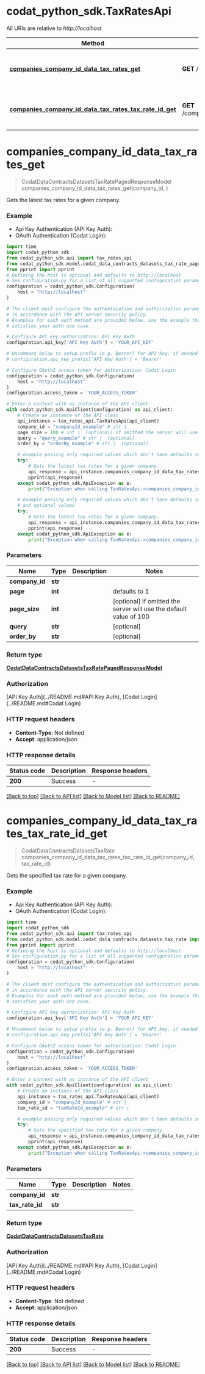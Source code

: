 # codat_python_sdk.TaxRatesApi

All URIs are relative to *http://localhost*

Method | HTTP request | Description
------------- | ------------- | -------------
[**companies_company_id_data_tax_rates_get**](TaxRatesApi.md#companies_company_id_data_tax_rates_get) | **GET** /companies/{companyId}/data/taxRates | Gets the latest tax rates for a given company.
[**companies_company_id_data_tax_rates_tax_rate_id_get**](TaxRatesApi.md#companies_company_id_data_tax_rates_tax_rate_id_get) | **GET** /companies/{companyId}/data/taxRates/{taxRateId} | Gets the specified tax rate for a given company.


# **companies_company_id_data_tax_rates_get**
> CodatDataContractsDatasetsTaxRatePagedResponseModel companies_company_id_data_tax_rates_get(company_id, )

Gets the latest tax rates for a given company.

### Example

* Api Key Authentication (API Key Auth):
* OAuth Authentication (Codat Login):
```python
import time
import codat_python_sdk
from codat_python_sdk.api import tax_rates_api
from codat_python_sdk.model.codat_data_contracts_datasets_tax_rate_paged_response_model import CodatDataContractsDatasetsTaxRatePagedResponseModel
from pprint import pprint
# Defining the host is optional and defaults to http://localhost
# See configuration.py for a list of all supported configuration parameters.
configuration = codat_python_sdk.Configuration(
    host = "http://localhost"
)

# The client must configure the authentication and authorization parameters
# in accordance with the API server security policy.
# Examples for each auth method are provided below, use the example that
# satisfies your auth use case.

# Configure API key authorization: API Key Auth
configuration.api_key['API Key Auth'] = 'YOUR_API_KEY'

# Uncomment below to setup prefix (e.g. Bearer) for API key, if needed
# configuration.api_key_prefix['API Key Auth'] = 'Bearer'

# Configure OAuth2 access token for authorization: Codat Login
configuration = codat_python_sdk.Configuration(
    host = "http://localhost"
)
configuration.access_token = 'YOUR_ACCESS_TOKEN'

# Enter a context with an instance of the API client
with codat_python_sdk.ApiClient(configuration) as api_client:
    # Create an instance of the API class
    api_instance = tax_rates_api.TaxRatesApi(api_client)
    company_id = "companyId_example" # str | 
    page_size = 100 # int |  (optional) if omitted the server will use the default value of 100
    query = "query_example" # str |  (optional)
    order_by = "orderBy_example" # str |  (optional)

    # example passing only required values which don't have defaults set
    try:
        # Gets the latest tax rates for a given company.
        api_response = api_instance.companies_company_id_data_tax_rates_get(company_id, )
        pprint(api_response)
    except codat_python_sdk.ApiException as e:
        print("Exception when calling TaxRatesApi->companies_company_id_data_tax_rates_get: %s\n" % e)

    # example passing only required values which don't have defaults set
    # and optional values
    try:
        # Gets the latest tax rates for a given company.
        api_response = api_instance.companies_company_id_data_tax_rates_get(company_id, page_size=page_size, query=query, order_by=order_by)
        pprint(api_response)
    except codat_python_sdk.ApiException as e:
        print("Exception when calling TaxRatesApi->companies_company_id_data_tax_rates_get: %s\n" % e)
```


### Parameters

Name | Type | Description  | Notes
------------- | ------------- | ------------- | -------------
 **company_id** | **str**|  |
 **page** | **int**|  | defaults to 1
 **page_size** | **int**|  | [optional] if omitted the server will use the default value of 100
 **query** | **str**|  | [optional]
 **order_by** | **str**|  | [optional]

### Return type

[**CodatDataContractsDatasetsTaxRatePagedResponseModel**](CodatDataContractsDatasetsTaxRatePagedResponseModel.md)

### Authorization

[API Key Auth](../README.md#API Key Auth), [Codat Login](../README.md#Codat Login)

### HTTP request headers

 - **Content-Type**: Not defined
 - **Accept**: application/json


### HTTP response details
| Status code | Description | Response headers |
|-------------|-------------|------------------|
**200** | Success |  -  |

[[Back to top]](#) [[Back to API list]](../README.md#documentation-for-api-endpoints) [[Back to Model list]](../README.md#documentation-for-models) [[Back to README]](../README.md)

# **companies_company_id_data_tax_rates_tax_rate_id_get**
> CodatDataContractsDatasetsTaxRate companies_company_id_data_tax_rates_tax_rate_id_get(company_id, tax_rate_id)

Gets the specified tax rate for a given company.

### Example

* Api Key Authentication (API Key Auth):
* OAuth Authentication (Codat Login):
```python
import time
import codat_python_sdk
from codat_python_sdk.api import tax_rates_api
from codat_python_sdk.model.codat_data_contracts_datasets_tax_rate import CodatDataContractsDatasetsTaxRate
from pprint import pprint
# Defining the host is optional and defaults to http://localhost
# See configuration.py for a list of all supported configuration parameters.
configuration = codat_python_sdk.Configuration(
    host = "http://localhost"
)

# The client must configure the authentication and authorization parameters
# in accordance with the API server security policy.
# Examples for each auth method are provided below, use the example that
# satisfies your auth use case.

# Configure API key authorization: API Key Auth
configuration.api_key['API Key Auth'] = 'YOUR_API_KEY'

# Uncomment below to setup prefix (e.g. Bearer) for API key, if needed
# configuration.api_key_prefix['API Key Auth'] = 'Bearer'

# Configure OAuth2 access token for authorization: Codat Login
configuration = codat_python_sdk.Configuration(
    host = "http://localhost"
)
configuration.access_token = 'YOUR_ACCESS_TOKEN'

# Enter a context with an instance of the API client
with codat_python_sdk.ApiClient(configuration) as api_client:
    # Create an instance of the API class
    api_instance = tax_rates_api.TaxRatesApi(api_client)
    company_id = "companyId_example" # str | 
    tax_rate_id = "taxRateId_example" # str | 

    # example passing only required values which don't have defaults set
    try:
        # Gets the specified tax rate for a given company.
        api_response = api_instance.companies_company_id_data_tax_rates_tax_rate_id_get(company_id, tax_rate_id)
        pprint(api_response)
    except codat_python_sdk.ApiException as e:
        print("Exception when calling TaxRatesApi->companies_company_id_data_tax_rates_tax_rate_id_get: %s\n" % e)
```


### Parameters

Name | Type | Description  | Notes
------------- | ------------- | ------------- | -------------
 **company_id** | **str**|  |
 **tax_rate_id** | **str**|  |

### Return type

[**CodatDataContractsDatasetsTaxRate**](CodatDataContractsDatasetsTaxRate.md)

### Authorization

[API Key Auth](../README.md#API Key Auth), [Codat Login](../README.md#Codat Login)

### HTTP request headers

 - **Content-Type**: Not defined
 - **Accept**: application/json


### HTTP response details
| Status code | Description | Response headers |
|-------------|-------------|------------------|
**200** | Success |  -  |

[[Back to top]](#) [[Back to API list]](../README.md#documentation-for-api-endpoints) [[Back to Model list]](../README.md#documentation-for-models) [[Back to README]](../README.md)

